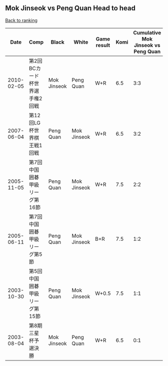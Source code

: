 ## Mok Jinseok vs Peng Quan Head to head

[Back to ranking](../../index.md)




| **Date** | **Comp** | **Black** | **White** | **Game result** | **Komi** | **Cumulative Mok Jinseok vs Peng Quan** | **Mok Jinseok streak** | **Peng Quan streak** | 
| --- | --- | --- | --- | --- | --- | --- | --- | --- |
| 2010-02-05 | 第2回BCカード杯世界選手権2回戦 | Mok Jinseok | Peng Quan | W+R | 6.5 | 3:3 | 0 | 1 | 
| 2007-06-04 | 第12回LG杯世界棋王戦1回戦 | Peng Quan | Mok Jinseok | W+R | 6.5 | 3:2 | 2 | 0 | 
| 2005-11-05 | 第7回中国囲碁甲級リーグ第16節 | Peng Quan | Mok Jinseok | W+R | 7.5 | 2:2 | 1 | 0 | 
| 2005-06-11 | 第7回中国囲碁甲級リーグ第5節 | Peng Quan | Mok Jinseok | B+R | 7.5 | 1:2 | 0 | 1 | 
| 2003-10-30 | 第5回中国囲碁甲級リーグ第15節 | Peng Quan | Mok Jinseok | W+0.5 | 7.5 | 1:1 | 1 | 0 | 
| 2003-08-04 | 第8期三星杯予選決勝 | Mok Jinseok | Peng Quan | W+R | 6.5 | 0:1 | 0 | 1 |




